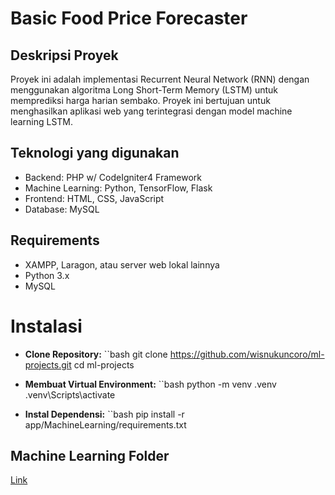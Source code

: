 # Basic Food Price Forecaster

## Deskripsi Proyek

Proyek ini adalah implementasi Recurrent Neural Network (RNN) dengan menggunakan algoritma Long Short-Term Memory (LSTM) untuk memprediksi harga harian sembako. Proyek ini bertujuan untuk menghasilkan aplikasi web yang terintegrasi dengan model machine learning LSTM.

## Teknologi yang digunakan

- Backend: PHP w/ CodeIgniter4 Framework
- Machine Learning: Python, TensorFlow, Flask
- Frontend: HTML, CSS, JavaScript
- Database: MySQL

## Requirements

- XAMPP, Laragon, atau server web lokal lainnya
- Python 3.x
- MySQL

# Instalasi

- **Clone Repository:**
  ``bash
   git clone https://github.com/wisnukuncoro/ml-projects.git
   cd ml-projects

- **Membuat Virtual Environment:**
  ``bash
   python -m venv .venv
   .venv\Scripts\activate

- **Instal Dependensi:**
  ``bash
   pip install -r app/MachineLearning/requirements.txt

## Machine Learning Folder

[Link](app/MachineLearning/)
